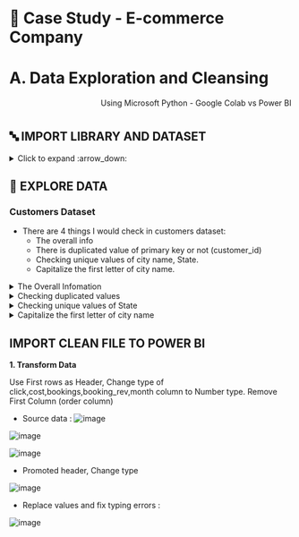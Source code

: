 # 🛒 Case Study - E-commerce Company
# A. Data Exploration and Cleansing

<p align="right"> Using Microsoft Python - Google Colab vs Power BI </p>

#

## 🔤 IMPORT LIBRARY AND DATASET ##

<details><summary> Click to expand :arrow_down: </summary>
  
```python

import pandas as pd 
import numpy as np 
import matplotlib as plt
import seaborn as sns
from matplotlib import dates
import datetime
print('Completed import lib')
```

```python
from google.colab import drive
drive.mount('/content/drive')
```


```python

#Upload dataset
customers = pd.read_csv('/content/drive/MyDrive/Final/De 1/dataset/customers_dataset.csv')
order_items = pd.read_csv('/content/drive/MyDrive/Final/De 1/dataset/order_items_dataset.csv')
order_payments = pd.read_csv('/content/drive/MyDrive/Final/De 1/dataset/order_payments_dataset.csv')
order_reviews = pd.read_csv('/content/drive/MyDrive/Final/De 1/dataset/order_reviews_dataset.csv')
orders = pd.read_csv('/content/drive/MyDrive/Final/De 1/dataset/orders_dataset.csv')
product_name_translation = pd.read_csv('/content/drive/MyDrive/Final/De 1/dataset/product_category_name_translation.csv')
products = pd.read_csv('/content/drive/MyDrive/Final/De 1/dataset/products_dataset.csv')

```
  
</details>

## 🔎 EXPLORE DATA

### Customers Dataset

- There are 4 things I would check in customers dataset:
  - The overall info 
  - There is duplicated value of primary key or not (customer_id)
  - Checking unique values of city name, State.
  - Capitalize the first letter of city name.

<details><summary> The  Overall Infomation </summary>
  
```python
customer.head() 
```
![image](https://user-images.githubusercontent.com/101379141/202383092-4502607a-157e-4982-b843-d386308398e4.png)

```python
customers.info()
```
![image](https://user-images.githubusercontent.com/101379141/202383205-458cecd8-c962-4ca1-9d38-6b04d45a7fb6.png)

 </details>
 
 <details><summary> Checking duplicated values </summary>
  
```python
#Checking the duplicated values of primary key column (customer_id), because number of customer_id is same with total data entries (99441), so we can conclude that there is not duplicated values

customers.nunique()   
```  
![image](https://user-images.githubusercontent.com/101379141/202384243-a902b51d-6423-41ea-9028-c40731efdddc.png)
  
 </details>

 <details><summary> Checking unique values of State </summary>

 ```python
#Checking State typing 
customers['customer_state'].unique() 
 ```
![image](https://user-images.githubusercontent.com/101379141/202384543-036fe5fb-9a9b-48fb-abfb-ca6837b96d6e.png)

 </details>
 
  <details><summary>  Capitalize the first letter of city name  </summary>

 ``` python
#Capitalize the first letter of city name
customers['customer_city'] = customers['customer_city'].str.title()
 
```
```python
customers.head()
```
![image](https://user-images.githubusercontent.com/101379141/202384920-d67e7d24-75b0-47d2-b35e-28254473878b.png)

 </details>
  
## IMPORT CLEAN FILE TO POWER BI

**1. Transform Data** 

Use First rows as Header, Change type of click,cost,bookings,booking_rev,month column to Number type. Remove First Column (order column)
- Source data :
![image](https://user-images.githubusercontent.com/101379141/201894513-c4263575-e40b-42cc-a2f4-9b7933c7fd6e.png)

![image](https://user-images.githubusercontent.com/101379141/201894684-97f12f6b-6fee-4f88-8ed9-c13dbbc955d2.png)

![image](https://user-images.githubusercontent.com/101379141/201894759-e110a007-f81a-45e3-a0df-78f373ea8ce0.png)

- Promoted header, Change type 

![image](https://user-images.githubusercontent.com/101379141/201894136-a9bfc207-47aa-436b-96d6-751af62d8f5f.png)

- Replace values and fix typing errors :

![image](https://user-images.githubusercontent.com/101379141/201894397-af46c3c7-807b-4feb-a779-e28ce06ff844.png)



